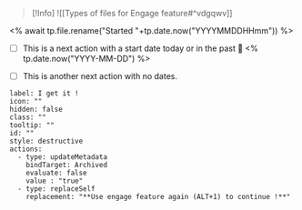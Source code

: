 > [!Info]
> ![[Types of files for Engage feature#^vdgqwv]]

<% await tp.file.rename("Started "+tp.date.now("YYYYMMDDHHmm")) %>
- [ ] This is a  next  action with a start date today or in the past 🛫 <% tp.date.now("YYYY-MM-DD") %>
- [ ] This is another next action with no dates. 


```meta-bind-button
label: I get it !
icon: ""
hidden: false
class: ""
tooltip: ""
id: ""
style: destructive
actions:
  - type: updateMetadata
    bindTarget: Archived
    evaluate: false
    value : "true" 
  - type: replaceSelf
    replacement: "**Use engage feature again (ALT+1) to continue !**"
```
